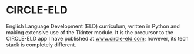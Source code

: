 # CIRCLE-ELD


English Language Development (ELD) curriculum, written in Python and making extensive use of the Tkinter module. It is the precursor to the CIRCLE-ELD app I have published at www.circle-eld.com; however, its tech stack is completely different.

